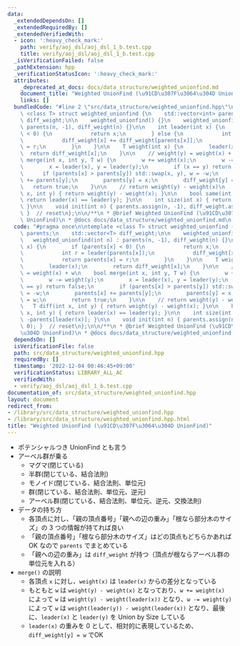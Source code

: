 ```yaml
---
data:
  _extendedDependsOn: []
  _extendedRequiredBy: []
  _extendedVerifiedWith:
  - icon: ':heavy_check_mark:'
    path: verify/aoj_dsl/aoj_dsl_1_b.test.cpp
    title: verify/aoj_dsl/aoj_dsl_1_b.test.cpp
  _isVerificationFailed: false
  _pathExtension: hpp
  _verificationStatusIcon: ':heavy_check_mark:'
  attributes:
    _deprecated_at_docs: docs/data_structure/weighted_unionfind.md
    document_title: "Weighted UnionFind (\u91CD\u307F\u3064\u304D UnionFind)"
    links: []
  bundledCode: "#line 2 \"src/data_structure/weighted_unionfind.hpp\"\n\ntemplate\
    \ <class T> struct weighted_unionfind {\n    std::vector<int> parents;\n    std::vector<T>\
    \ diff_weight;\n\n    weighted_unionfind() {}\n    weighted_unionfind(int n) :\
    \ parents(n, -1), diff_weight(n) {}\n\n    int leader(int x) {\n        if (parents[x]\
    \ < 0) {\n            return x;\n        } else {\n            int r = leader(parents[x]);\n\
    \            diff_weight[x] += diff_weight[parents[x]];\n            return parents[x]\
    \ = r;\n        }\n    }\n\n    T weight(int x) {\n        leader(x);\n      \
    \  return diff_weight[x];\n    }\n\n    // weight(y) = weight(x) + w\n    bool\
    \ merge(int x, int y, T w) {\n        w += weight(x);\n        w -= weight(y);\n\
    \        x = leader(x), y = leader(y);\n        if (x == y) return false;\n  \
    \      if (parents[x] > parents[y]) std::swap(x, y), w = -w;\n        parents[x]\
    \ += parents[y];\n        parents[y] = x;\n        diff_weight[y] = w;\n     \
    \   return true;\n    }\n\n    // return weight(y) - weight(x)\n    T diff(int\
    \ x, int y) { return weight(y) - weight(x); }\n\n    bool same(int x, int y) {\
    \ return leader(x) == leader(y); }\n\n    int size(int x) { return -parents[leader(x)];\
    \ }\n\n    void init(int n) { parents.assign(n, -1), diff_weight.assign(n, 0);\
    \ }  // reset\n};\n\n/**\n * @brief Weighted UnionFind (\u91CD\u307F\u3064\u304D\
    \ UnionFind)\n * @docs docs/data_structure/weighted_unionfind.md\n */\n"
  code: "#pragma once\n\ntemplate <class T> struct weighted_unionfind {\n    std::vector<int>\
    \ parents;\n    std::vector<T> diff_weight;\n\n    weighted_unionfind() {}\n \
    \   weighted_unionfind(int n) : parents(n, -1), diff_weight(n) {}\n\n    int leader(int\
    \ x) {\n        if (parents[x] < 0) {\n            return x;\n        } else {\n\
    \            int r = leader(parents[x]);\n            diff_weight[x] += diff_weight[parents[x]];\n\
    \            return parents[x] = r;\n        }\n    }\n\n    T weight(int x) {\n\
    \        leader(x);\n        return diff_weight[x];\n    }\n\n    // weight(y)\
    \ = weight(x) + w\n    bool merge(int x, int y, T w) {\n        w += weight(x);\n\
    \        w -= weight(y);\n        x = leader(x), y = leader(y);\n        if (x\
    \ == y) return false;\n        if (parents[x] > parents[y]) std::swap(x, y), w\
    \ = -w;\n        parents[x] += parents[y];\n        parents[y] = x;\n        diff_weight[y]\
    \ = w;\n        return true;\n    }\n\n    // return weight(y) - weight(x)\n \
    \   T diff(int x, int y) { return weight(y) - weight(x); }\n\n    bool same(int\
    \ x, int y) { return leader(x) == leader(y); }\n\n    int size(int x) { return\
    \ -parents[leader(x)]; }\n\n    void init(int n) { parents.assign(n, -1), diff_weight.assign(n,\
    \ 0); }  // reset\n};\n\n/**\n * @brief Weighted UnionFind (\u91CD\u307F\u3064\
    \u304D UnionFind)\n * @docs docs/data_structure/weighted_unionfind.md\n */"
  dependsOn: []
  isVerificationFile: false
  path: src/data_structure/weighted_unionfind.hpp
  requiredBy: []
  timestamp: '2022-12-04 00:46:45+09:00'
  verificationStatus: LIBRARY_ALL_AC
  verifiedWith:
  - verify/aoj_dsl/aoj_dsl_1_b.test.cpp
documentation_of: src/data_structure/weighted_unionfind.hpp
layout: document
redirect_from:
- /library/src/data_structure/weighted_unionfind.hpp
- /library/src/data_structure/weighted_unionfind.hpp.html
title: "Weighted UnionFind (\u91CD\u307F\u3064\u304D UnionFind)"
---
```

- ポテンシャルつき UnionFind とも言う
- アーベル群が乗る
    - マグマ(閉じている)
    - 半群(閉じている、結合法則)
    - モノイド(閉じている、結合法則、単位元)
    - 群(閉じている、結合法則、単位元、逆元)
    - アーベル群(閉じている、結合法則、単位元、逆元、交換法則)
- データの持ち方
    - 各頂点に対し、「親の頂点番号」「親への辺の重み」「根なら部分木のサイズ」の 3 つの情報が持てれば良い
    - 「親の頂点番号」「根なら部分木のサイズ」はどの頂点もどちらかあれば OK なので `parents` でまとめている
    - 「親への辺の重み」は `diff_weight` が持つ（頂点が根ならアーベル群の単位元を入れる）
- `merge()` の説明
    - 各頂点 `x` に対し、`weight(x)` は `leader(x)` からの差分となっている
    - もともと `w` は `weight(y) - weight(x)` となっており、`w += weight(x)` によって `w` は `weight(y) - weight(leader(x))` となり、`w -= weight(y)` によって `w` は `weight(leader(y)) - weight(leader(x))` となり、最後に、`leader(x)` と `leader(y)` を Union by Size している
    - `leader(x)` の重みを 0 として、相対的に表現しているため、`diff_weight[y] = w` でOK

